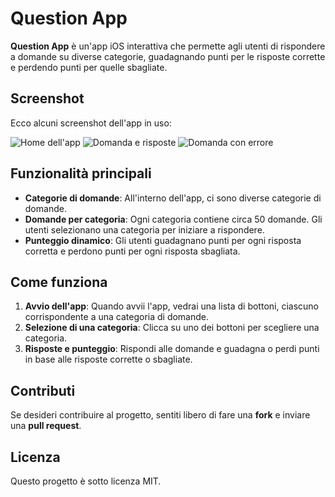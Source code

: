 # Question App

**Question App** è un'app iOS interattiva che permette agli utenti di rispondere a domande su diverse categorie, guadagnando punti per le risposte corrette e perdendo punti per quelle sbagliate.

## Screenshot

Ecco alcuni screenshot dell'app in uso:

![Home dell'app](Question%App/images/home.png)
![Domanda e risposte](Question%App/images/question.png)
![Domanda con errore](Question%App/images/questionError.png)

## Funzionalità principali

- **Categorie di domande**: All'interno dell'app, ci sono diverse categorie di domande.
- **Domande per categoria**: Ogni categoria contiene circa 50 domande. Gli utenti selezionano una categoria per iniziare a rispondere.
- **Punteggio dinamico**: Gli utenti guadagnano punti per ogni risposta corretta e perdono punti per ogni risposta sbagliata.

## Come funziona

1. **Avvio dell'app**: Quando avvii l'app, vedrai una lista di bottoni, ciascuno corrispondente a una categoria di domande.
2. **Selezione di una categoria**: Clicca su uno dei bottoni per scegliere una categoria.
3. **Risposte e punteggio**: Rispondi alle domande e guadagna o perdi punti in base alle risposte corrette o sbagliate.

## Contributi

Se desideri contribuire al progetto, sentiti libero di fare una **fork** e inviare una **pull request**.

## Licenza

Questo progetto è sotto licenza MIT.
